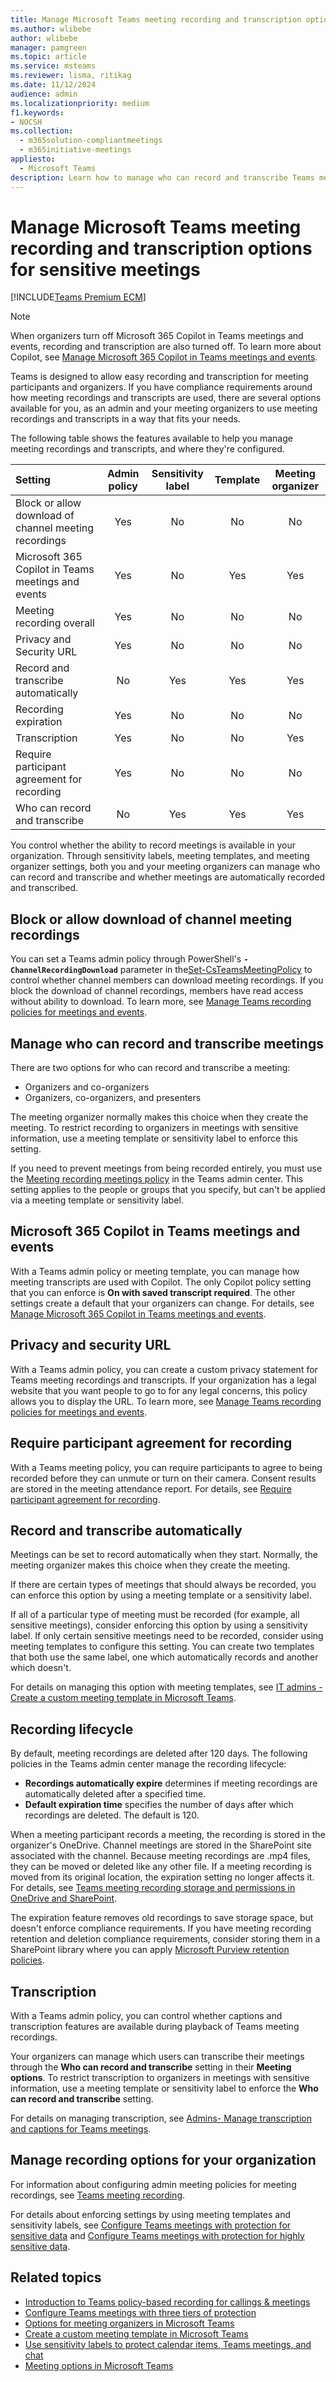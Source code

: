 ```yaml
---
title: Manage Microsoft Teams meeting recording and transcription options for sensitive meetings
ms.author: wlibebe
author: wlibebe
manager: pamgreen
ms.topic: article
ms.service: msteams
ms.reviewer: lisma, ritikag
ms.date: 11/12/2024
audience: admin
ms.localizationpriority: medium
f1.keywords:
- NOCSH
ms.collection: 
  - m365solution-compliantmeetings
  - m365initiative-meetings
appliesto: 
  - Microsoft Teams
description: Learn how to manage who can record and transcribe Teams meetings, automatic recording, and the recording lifecycle for sensitive meetings.
---
```


# Manage Microsoft Teams meeting recording and transcription options for sensitive meetings

[!INCLUDE[Teams Premium ECM](includes/teams-premium-ecm.md)]

> [!NOTE]
> When organizers turn off Microsoft 365 Copilot in Teams meetings and events, recording and transcription are also turned off. To learn more about Copilot, see [Manage Microsoft 365 Copilot in Teams meetings and events](copilot-teams-transcription.md).

Teams is designed to allow easy recording and transcription for meeting participants and organizers. If you have compliance requirements around how meeting recordings and transcripts are used, there are several options available for you, as an admin and your meeting organizers to use meeting recordings and transcripts in a way that fits your needs.

The following table shows the features available to help you manage meeting recordings and transcripts, and where they're configured.

|Setting|Admin policy|Sensitivity label|Template|Meeting organizer|
|:------|:----------:|:---------------:|:------:|:---------------:|
|Block or allow download of channel meeting recordings|Yes|No|No|No|
|Microsoft 365 Copilot in Teams meetings and events|Yes|No|Yes|Yes|
|Meeting recording overall|Yes|No|No|No|
|Privacy and Security URL|Yes|No|No|No|
|Record and transcribe automatically|No|Yes|Yes|Yes|
|Recording expiration|Yes|No|No|No|
|Transcription|Yes|No|No|Yes|
|Require participant agreement for recording|Yes|No|No|No|
|Who can record and transcribe|No|Yes|Yes|Yes|

You control whether the ability to record meetings is available in your organization. Through sensitivity labels, meeting templates, and meeting organizer settings, both you and your meeting organizers can manage who can record and transcribe and whether meetings are automatically recorded and transcribed.

## Block or allow download of channel meeting recordings

You can set a Teams admin policy through PowerShell's **`-ChannelRecordingDownload`** parameter in the[Set-CsTeamsMeetingPolicy](/powershell/module/teams/set-csteamsmeetingpolicy) to control whether channel members can download meeting recordings. If you block the download of channel recordings, members have read access without ability to download. To learn more, see [Manage Teams recording policies for meetings and events](meeting-recording.md#block-or-allow-download-of-channel-meeting-recordings).

## Manage who can record and transcribe meetings

There are two options for who can record and transcribe a meeting:

- Organizers and co-organizers
- Organizers, co-organizers, and presenters

The meeting organizer normally makes this choice when they create the meeting. To restrict recording to organizers in meetings with sensitive information, use a meeting template or sensitivity label to enforce this setting.

If you need to prevent meetings from being recorded entirely, you must use the [Meeting recording meetings policy](meeting-recording.md#allow-or-prevent-users-from-recording-meetings) in the Teams admin center. This setting applies to the people or groups that you specify, but can't be applied via a meeting template or sensitivity label.

## Microsoft 365 Copilot in Teams meetings and events

With a Teams admin policy or meeting template, you can manage how meeting transcripts are used with Copilot. The only Copilot policy setting that you can enforce is **On with saved transcript required**. The other settings create a default that your organizers can change. For details, see [Manage Microsoft 365 Copilot in Teams meetings and events](copilot-teams-transcription.md).

## Privacy and security URL

With a Teams admin policy, you can create a custom privacy statement for Teams meeting recordings and transcripts. If your organization has a legal website that you want people to go to for any legal concerns, this policy allows you to display the URL. To learn more, see [Manage Teams recording policies for meetings and events](meeting-recording.md#set-a-custom-privacy-policy-url).

## Require participant agreement for recording

With a Teams meeting policy, you can require participants to agree to being recorded before they can unmute or turn on their camera. Consent results are stored in the meeting attendance report. For details, see [Require participant agreement for recording](meeting-recording.md#require-participant-agreement-for-recording-and-transcription).

## Record and transcribe automatically

Meetings can be set to record automatically when they start. Normally, the meeting organizer makes this choice when they create the meeting.

If there are certain types of meetings that should always be recorded, you can enforce this option by using a meeting template or a sensitivity label.

If all of a particular type of meeting must be recorded (for example, all sensitive meetings), consider enforcing this option by using a sensitivity label. If only certain sensitive meetings need to be recorded, consider using meeting templates to configure this setting. You can create two templates that both use the same label, one which automatically records and another which doesn't.

For details on managing this option with meeting templates, see [IT admins - Create a custom meeting template in Microsoft Teams](create-custom-meeting-template.md#recording--transcription).

## Recording lifecycle

By default, meeting recordings are deleted after 120 days. The following policies in the Teams admin center manage the recording lifecycle:

- **Recordings automatically expire** determines if meeting recordings are automatically deleted after a specified time.
- **Default expiration time** specifies the number of days after which recordings are deleted. The default is 120.

When a meeting participant records a meeting, the recording is stored in the organizer's OneDrive. Channel meetings are stored in the SharePoint site associated with the channel. Because meeting recordings are .mp4 files, they can be moved or deleted like any other file. If a meeting recording is moved from its original location, the expiration setting no longer affects it. For details, see [Teams meeting recording storage and permissions in OneDrive and SharePoint](tmr-meeting-recording-change.md).

The expiration feature removes old recordings to save storage space, but doesn't enforce compliance requirements. If you have meeting recording retention and deletion compliance requirements, consider storing them in a SharePoint library where you can apply [Microsoft Purview retention policies](/microsoft-365/compliance/retention).

## Transcription

With a Teams admin policy, you can control whether captions and transcription features are available during playback of Teams meeting recordings.

Your organizers can manage which users can transcribe their meetings through the **Who can record and transcribe** setting in their **Meeting options**. To restrict transcription to organizers in meetings with sensitive information, use a meeting template or sensitivity label to enforce the **Who can record and transcribe** setting.

 For details on managing transcription, see [Admins- Manage transcription and captions for Teams meetings](meeting-transcription-captions.md).

## Manage recording options for your organization

For information about configuring admin meeting policies for meeting recordings, see [Teams meeting recording](meeting-recording.md).

For details about enforcing settings by using meeting templates and sensitivity labels, see [Configure Teams meetings with protection for sensitive data](configure-meetings-sensitive-protection.md) and [Configure Teams meetings with protection for highly sensitive data](configure-meetings-highly-sensitive-protection.md).

## Related topics

- [Introduction to Teams policy-based recording for callings & meetings](teams-recording-policy.md)
- [Configure Teams meetings with three tiers of protection](configure-meetings-three-tiers-protection.md)
- [Options for meeting organizers in Microsoft Teams](https://support.microsoft.com/office/53261366-dbd5-45f9-aae9-a70e6354f88e)
- [Create a custom meeting template in Microsoft Teams](create-custom-meeting-template.md)
- [Use sensitivity labels to protect calendar items, Teams meetings, and chat](/purview/sensitivity-labels-meetings)
- [Meeting options in Microsoft Teams](https://support.microsoft.com/office/meeting-options-in-microsoft-teams-53261366-dbd5-45f9-aae9-a70e6354f88e)
